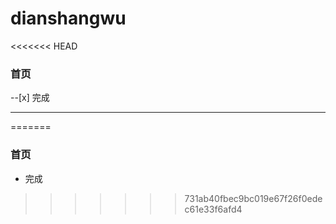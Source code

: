 # dianshangwu
<<<<<<< HEAD

 ### 首页

--[x] 完成



-------
=======
### 首页
* 完成
>>>>>>> 731ab40fbec9bc019e67f26f0edec61e33f6afd4
